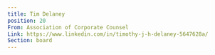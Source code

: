 ```yaml
---
title: Tim Delaney
position: 20
From: Association of Corporate Counsel
Link: https://www.linkedin.com/in/timothy-j-h-delaney-5647628a/
Section: board
---
```


